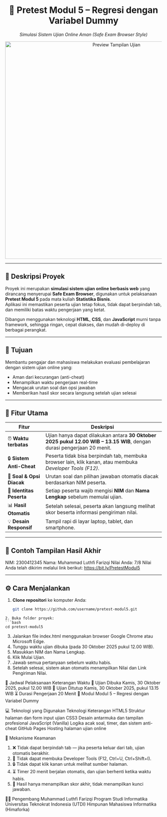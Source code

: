 <!-- PROJECT HEADER -->
<div align="center">
  <h1>🧠 Pretest Modul 5 – Regresi dengan Variabel Dummy</h1>
  <p><em>Simulasi Sistem Ujian Online Aman (Safe Exam Browser Style)</em></p>
  <img src="assets/preview.png" alt="Preview Tampilan Ujian" width="700">
</div>

---

## 📖 Deskripsi Proyek
Proyek ini merupakan **simulasi sistem ujian online berbasis web** yang dirancang menyerupai **Safe Exam Browser**, digunakan untuk pelaksanaan **Pretest Modul 5** pada mata kuliah **Statistika Bisnis**.  
Aplikasi ini memastikan peserta ujian tetap fokus, tidak dapat berpindah tab, dan memiliki batas waktu pengerjaan yang ketat.  

Dibangun menggunakan teknologi **HTML**, **CSS**, dan **JavaScript** murni tanpa framework, sehingga ringan, cepat diakses, dan mudah di-deploy di berbagai perangkat.

---

## 🎯 Tujuan
Membantu pengajar dan mahasiswa melakukan evaluasi pembelajaran dengan sistem ujian online yang:
- Aman dari kecurangan (anti-cheat)
- Menampilkan waktu pengerjaan real-time
- Mengacak urutan soal dan opsi jawaban
- Memberikan hasil skor secara langsung setelah ujian selesai

---

## 🚀 Fitur Utama
| Fitur | Deskripsi |
|-------|------------|
| ⏰ **Waktu terbatas** | Ujian hanya dapat dilakukan antara **30 Oktober 2025 pukul 12.00 WIB – 13.15 WIB**, dengan durasi pengerjaan 20 menit. |
| 🔒 **Sistem Anti-Cheat** | Peserta tidak bisa berpindah tab, membuka browser lain, klik kanan, atau membuka *Developer Tools (F12)*. |
| 🎲 **Soal & Opsi Diacak** | Urutan soal dan pilihan jawaban otomatis diacak berdasarkan NIM peserta. |
| 🧾 **Identitas Peserta** | Setiap peserta wajib mengisi **NIM** dan **Nama Lengkap** sebelum memulai ujian. |
| 📊 **Hasil Otomatis** | Setelah selesai, peserta akan langsung melihat skor beserta informasi pengiriman nilai. |
| 💡 **Desain Responsif** | Tampil rapi di layar laptop, tablet, dan smartphone. |

---

## 🧩 Contoh Tampilan Hasil Akhir
NIM: 2300412345
Nama: Muhammad Luthfi Farizqi
Nilai Anda: 7/8
Nilai Anda telah dikirim melalui link berikut:
https://bit.ly/PretestModul5


---

## ⚙️ Cara Menjalankan
1. **Clone repositori** ke komputer Anda:
   ```bash
   git clone https://github.com/username/pretest-modul5.git
  ```
2. Buka folder proyek:
  ```bash
  cd pretest-modul5

  ```
3. Jalankan file index.html menggunakan browser Google Chrome atau Microsoft Edge.
4. Tunggu waktu ujian dibuka (pada 30 Oktober 2025 pukul 12.00 WIB).
5. Masukkan NIM dan Nama Lengkap.
6. Klik Mulai Ujian.
7. Jawab semua pertanyaan sebelum waktu habis.
8. Setelah selesai, sistem akan otomatis menampilkan Nilai dan Link Pengiriman Nilai. 

📅 Jadwal Pelaksanaan
Keterangan	Waktu
📂 Ujian Dibuka	Kamis, 30 Oktober 2025, pukul 12.00 WIB
📁 Ujian Ditutup	Kamis, 30 Oktober 2025, pukul 13.15 WIB
⏳ Durasi Pengerjaan	20 Menit
📍 Modul	Modul 5 – Regresi dengan Variabel Dummy

💻 Teknologi yang Digunakan
Teknologi	Keterangan
HTML5	Struktur halaman dan form input ujian
CSS3	Desain antarmuka dan tampilan profesional
JavaScript (Vanilla)	Logika acak soal, timer, dan sistem anti-cheat
GitHub Pages	Hosting halaman ujian online

🧠 Mekanisme Keamanan

1. ❌ Tidak dapat berpindah tab — jika peserta keluar dari tab, ujian otomatis berakhir.
2. 🚫 Tidak dapat membuka Developer Tools (F12, Ctrl+U, Ctrl+Shift+I).
3. 🔒 Tidak dapat klik kanan untuk melihat sumber halaman.
4. ⏳ Timer 20 menit berjalan otomatis, dan ujian berhenti ketika waktu habis.
5. 🧾 Hasil hanya menampilkan skor akhir, tidak menampilkan kunci jawaban.


🧑‍💻 Pengembang
Muhammad Luthfi Farizqi
Program Studi Informatika
Universitas Teknokrat Indonesia (UTDI)
Himpunan Mahasiswa Informatika (Himaforka)